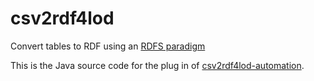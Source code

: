 # csv2rdf4lod
Convert tables to RDF using an [RDFS paradigm](https://github.com/timrdf/csv2rdf4lod-automation/wiki/conversion%3AEnhancement)

This is the Java source code for the plug in of [csv2rdf4lod-automation](https://github.com/timrdf/csv2rdf4lod-automation/wiki).
